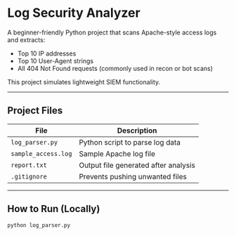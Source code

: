 # Log Security Analyzer

A beginner-friendly Python project that scans Apache-style access logs and extracts:

- Top 10 IP addresses
- Top 10 User-Agent strings
- All 404 Not Found requests (commonly used in recon or bot scans)

This project simulates lightweight SIEM functionality.

---

## Project Files

| File                             | Description                                     |
|----------------------------------|-------------------------------------------------|
| `log_parser.py`                 | Python script to parse log data                |
| `sample_access.log`            | Sample Apache log file                         |
| `report.txt`                   | Output file generated after analysis           |
| `.gitignore`                   | Prevents pushing unwanted files                |


---

## How to Run (Locally)

```bash
python log_parser.py
